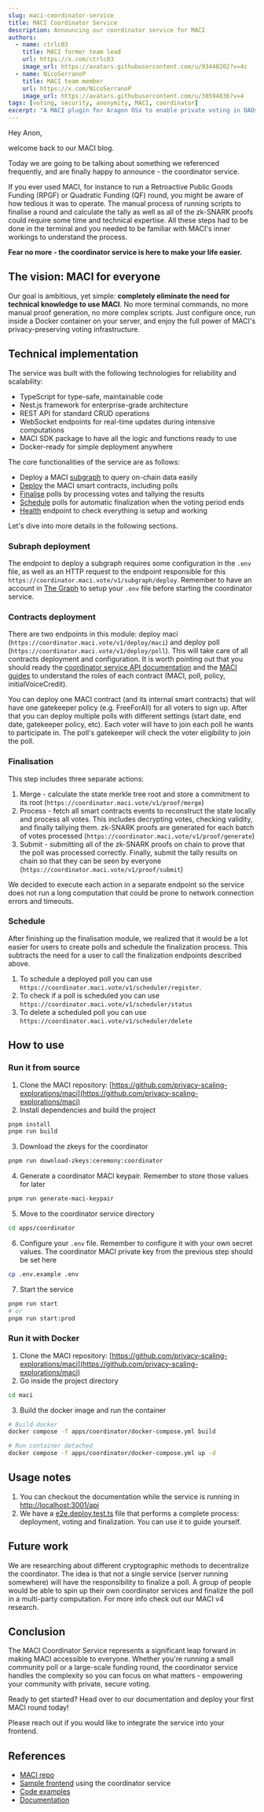 ```yaml
---
slug: maci-coordinator-service
title: MACI Coordinator Service
description: Announcing our coordinator service for MACI
authors:
  - name: ctrlc03
    title: MACI former team lead
    url: https://x.com/ctrlc03
    image_url: https://avatars.githubusercontent.com/u/93448202?v=4c
  - name: NicoSerranoP
    title: MACI team member
    url: https://x.com/NicoSerranoP
    image_url: https://avatars.githubusercontent.com/u/38594836?v=4
tags: [voting, security, anonymity, MACI, coordinator]
excerpt: "A MACI plugin for Aragon OSx to enable private voting in DAOs"
---
```


Hey Anon,

welcome back to our MACI blog.

Today we are going to be talking about something we referenced frequently, and are finally happy to announce - the coordinator service.

If you ever used MACI, for instance to run a Retroactive Public Goods Funding (RPGF) or Quadratic Funding (QF) round, you might be aware of how tedious it was to operate. The manual process of running scripts to finalise a round and calculate the tally as well as all of the zk-SNARK proofs could require some time and technical expertise. All these steps had to be done in the terminal and you needed to be familiar with MACI's inner workings to understand the process.

**Fear no more - the coordinator service is here to make your life easier.**

## The vision: MACI for everyone

Our goal is ambitious, yet simple: **completely eliminate the need for technical knowledge to use MACI**. No more terminal commands, no more manual proof generation, no more complex scripts. Just configure once, run inside a Docker container on your server, and enjoy the full power of MACI's privacy-preserving voting infrastructure.

## Technical implementation

The service was built with the following technologies for reliability and scalability:

- TypeScript for type-safe, maintainable code
- Nest.js framework for enterprise-grade architecture
- REST API for standard CRUD operations
- WebSocket endpoints for real-time updates during intensive computations
- MACI SDK package to have all the logic and functions ready to use
- Docker-ready for simple deployment anywhere

The core functionalities of the service are as follows:

- Deploy a MACI [subgraph](https://github.com/privacy-scaling-explorations/maci/tree/dev/apps/coordinator/ts/subgraph) to query on-chain data easily
- [Deploy](https://github.com/privacy-scaling-explorations/maci/tree/dev/apps/coordinator/ts/deployer) the MACI smart contracts, including polls
- [Finalise](https://github.com/privacy-scaling-explorations/maci/tree/dev/apps/coordinator/ts/proof) polls by processing votes and tallying the results
- [Schedule](https://github.com/privacy-scaling-explorations/maci/tree/main/apps/coordinator/ts/scheduler) polls for automatic finalization when the voting period ends
- [Health](https://github.com/privacy-scaling-explorations/maci/tree/main/apps/coordinator/ts/health) endpoint to check everything is setup and working

Let's dive into more details in the following sections.

### Subraph deployment

The endpoint to deploy a subgraph requires some configuration in the `.env` file, as well as an HTTP request to the endpoint responsible for this `https://coordinator.maci.vote/v1/subgraph/deploy`. Remember to have an account in [The Graph](https://thegraph.com/studio/) to setup your `.env` file before starting the coordinator service.

### Contracts deployment

There are two endpoints in this module: deploy maci (`https://coordinator.maci.vote/v1/deploy/maci`) and deploy poll (`https://coordinator.maci.vote/v1/deploy/poll`). This will take care of all contracts deployment and configuration. It is worth pointing out that you should ready the [coordinator service API documentation](https://coordinator.maci.vote/api) and the [MACI guides](https://maci.pse.dev/docs/core-concepts/workflow) to understand the roles of each contract (MACI, poll, policy, initialVoiceCredit).

You can deploy one MACI contract (and its internal smart contracts) that will have one gatekeeper policy (e.g. FreeForAll) for all voters to sign up. After that you can deploy multiple polls with different settings (start date, end date, gatekeeper policy, etc). Each voter will have to join each poll he wants to participate in. The poll's gatekeeper will check the voter eligibility to join the poll.

### Finalisation

This step includes three separate actions:

1. Merge - calculate the state merkle tree root and store a commitment to its root (`https://coordinator.maci.vote/v1/proof/merge`)
2. Process - fetch all smart contracts events to reconstruct the state locally and process all votes. This includes decrypting votes, checking validity, and finally tallying them. zk-SNARK proofs are generated for each batch of votes processed (`https://coordinator.maci.vote/v1/proof/generate`)
3. Submit - submitting all of the zk-SNARK proofs on chain to prove that the poll was processed correctly. Finally, submit the tally results on chain so that they can be seen by everyone (`https://coordinator.maci.vote/v1/proof/submit`)

We decided to execute each action in a separate endpoint so the service does not run a long computation that could be prone to network connection errors and timeouts.

### Schedule

After finishing up the finalisation module, we realized that it would be a lot easier for users to create polls and schedule the finalization process. This subtracts the need for a user to call the finalization endpoints described above.

1. To schedule a deployed poll you can use `https://coordinator.maci.vote/v1/scheduler/register`.
2. To check if a poll is scheduled you can use `https://coordinator.maci.vote/v1/scheduler/status`
3. To delete a scheduled poll you can use `https://coordinator.maci.vote/v1/scheduler/delete`

## How to use

### Run it from source

1. Clone the MACI repository: [https://github.com/privacy-scaling-explorations/maci](https://github.com/privacy-scaling-explorations/maci)
2. Install dependencies and build the project

```bash
pnpm install
pnpm run build
```

3. Download the zkeys for the coordinator

```bash
pnpm run download-zkeys:ceremony:coordinator
```

4. Generate a coordinator MACI keypair. Remember to store those values for later

```bash
pnpm run generate-maci-keypair
```

5. Move to the coordinator service directory

```bash
cd apps/coordinator
```

6. Configure your `.env` file. Remember to configure it with your own secret values. The coordinator MACI private key from the previous step should be set here

```bash
cp .env.example .env
```

7. Start the service

```bash
pnpm run start
# or
pnpm run start:prod
```

### Run it with Docker

1. Clone the MACI repository: [https://github.com/privacy-scaling-explorations/maci](https://github.com/privacy-scaling-explorations/maci)
2. Go inside the project directory

```bash
cd maci
```

3. Build the docker image and run the container

```bash
# Build docker
docker compose -f apps/coordinator/docker-compose.yml build

# Run container detached
docker compose -f apps/coordinator/docker-compose.yml up -d
```

## Usage notes

1. You can checkout the documentation while the service is running in [http://localhost:3001/api](http://localhost:3001/api)
2. We have a [e2e.deploy.test.ts](https://github.com/privacy-scaling-explorations/maci/blob/main/apps/coordinator/tests/e2e.deploy.test.ts) file that performs a complete process: deployment, voting and finalization. You can use it to guide yourself.

## Future work

We are researching about different cryptographic methods to decentralize the coordinator. The idea is that not a single service (server running somewhere) will have the responsibility to finalize a poll. A group of people would be able to spin up their own coordinator services and finalize the poll in a multi-party computation. For more info check out our MACI v4 research.

## Conclusion

The MACI Coordinator Service represents a significant leap forward in making MACI accessible to everyone. Whether you're running a small community poll or a large-scale funding round, the coordinator service handles the complexity so you can focus on what matters - empowering your community with private, secure voting.

Ready to get started? Head over to our documentation and deploy your first MACI round today!

Please reach out if you would like to integrate the service into your frontend.

## References

- [MACI repo](https://github.com/privacy-scaling-explorations/maci)
- [Sample frontend](https://github.com/privacy-scaling-explorations/maci-aragon-osx-gov-app) using the coordinator service
- [Code examples](https://github.com/privacy-scaling-explorations/maci-aragon-osx-gov-app/blob/main/plugins/maciVoting/contexts/CoordinatorContext.tsx)
- [Documentation](https://maci.pse.dev/docs/category/coordinator-service)
